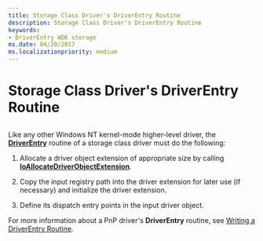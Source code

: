 ```yaml
---
title: Storage Class Driver's DriverEntry Routine
description: Storage Class Driver's DriverEntry Routine
keywords:
- DriverEntry WDK storage
ms.date: 04/20/2017
ms.localizationpriority: medium
---
```


# Storage Class Driver's DriverEntry Routine


## <span id="ddk_storage_class_drivers_driverentry_routine_kg"></span><span id="DDK_STORAGE_CLASS_DRIVERS_DRIVERENTRY_ROUTINE_KG"></span>


Like any other Windows NT kernel-mode higher-level driver, the [**DriverEntry**](/windows-hardware/drivers/ddi/wdm/nc-wdm-driver_initialize) routine of a storage class driver must do the following:

1.  Allocate a driver object extension of appropriate size by calling [**IoAllocateDriverObjectExtension**](/windows-hardware/drivers/ddi/wdm/nf-wdm-ioallocatedriverobjectextension).

2.  Copy the input registry path into the driver extension for later use (if necessary) and initialize the driver extension.

3.  Define its dispatch entry points in the input driver object.

For more information about a PnP driver's **DriverEntry** routine, see [Writing a DriverEntry Routine](../kernel/writing-a-driverentry-routine.md).

 

